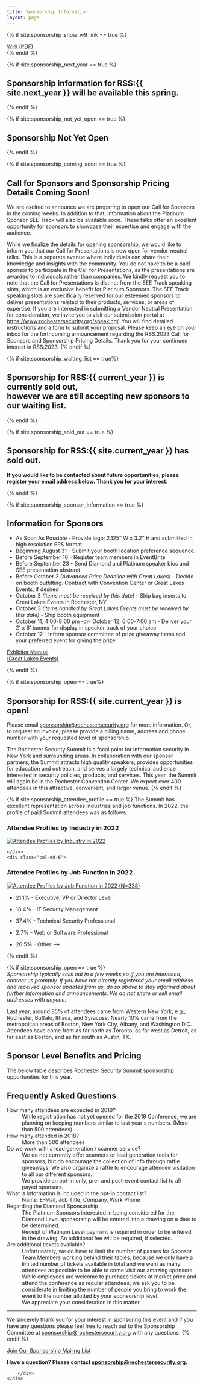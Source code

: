 ```yaml
---
title: Sponsorship Information
layout: page
---
```

{% if site.sponsorship_show_w9_link == true %}
<div class="mt-5 mb-5 text-center"><a class="btn btn-lg btn-primary" href="/files/w9.pdf">W-9 (PDF)</a></div>
{% endif %}

{% if site.sponsorship_next_year == true %}
<h2 class="text-center">Sponsorship information for RSS:{{ site.next_year }} will be available this spring.</h2>
{% endif %}

{% if site.sponsorship_not_yet_open == true %}
<h2 class="text-center">Sponsorship Not Yet Open</h2>
{% endif %}

{% if site.sponsorship_coming_soon == true %}
## Call for Sponsors and Sponsorship Pricing Details Coming Soon!

We are excited to announce we are preparing to open our Call for Sponsors in the coming weeks.
In addition to that, information about the Platinum Sponsor SEE Track will also be available soon. These talks offer an excellent opportunity for sponsors to showcase their expertise and engage with the audience.

While we finalize the details for opening sponsorship, we would like to inform you that our Call for Presentations is now open for vendor-neutral talks. This is a separate avenue where individuals can share their knowledge and insights with the community. You do not have to be a paid sponsor to participate in the Call for Presentations, as the presentations are awarded to individuals rather than companies.
We kindly request you to note that the Call for Presentations is distinct from the SEE Track speaking slots, which is an exclusive benefit for Platinum Sponsors. The SEE Track speaking slots are specifically reserved for our esteemed sponsors to deliver presentations related to their products, services, or areas of expertise.
If you are interested in submitting a Vendor Neutral Presentation for consideration, we invite you to visit our submission portal at https://www.rochestersecurity.org/speaking/. You will find detailed instructions and a form to submit your proposal.
Please keep an eye on your inbox for the forthcoming announcement regarding the RSS:2023 Call for Sponsors and Sponsorship Pricing Details.
Thank you for your continued interest in RSS:2023.
{% endif %}

{% if site.sponsorship_waiting_list == true%}
<h2 class="text-center">Sponsorship for RSS:{{ current_year }} is currently sold out,<br>however we are still accepting new sponsors to our waiting list.</h2>
{% endif %}

{% if site.sponsorship_sold_out == true %}
<h2 class="text-center">Sponsorship for RSS:{{ site.current_year }} has sold out.</h2>

<p class="text-center mt-5 mb-5"><strong>If you would like to be contacted about future opportunities, please register your email address below. Thank you for your interest.</strong></p>
{% endif %}

{% if site.sponsorship_sponsor_information == true %}
## Information for Sponsors

* As Soon As Possible - Provide logo: 2.125” W x 3.2” H and submitted in high resolution EPS format.
* Beginning August 31 - Submit your booth location preference sequence.
* Before September 16 - Register team members in EventBrite
* Before September 23 - Send Diamond and Platinum speaker bios and SEE presentation abstract
* Before October 3 *(Advanced Price Deadline with Great Lakes)* - Decide on booth outfitting. Contract with Convention Center or Great Lakes Events, if desired
* October 3 *(items must be received by this date)* - Ship bag inserts to Great Lakes Events in Rochester, NY
* October 3 *(items handled by Great Lakes Events must be received by this date)* - Ship booth equipment
* October 11, 4:00-8:00 pm -or- October 12, 6:00-7:00 am - Deliver your 2’ x 6’ banner for display in speaker track of your choice
* October 12 - Inform sponsor committee of prize giveaway items and your preferred event for giving the prize

<p class="text-center mt-5 mb-5"><a class="btn btn-lg btn-primary" href="files/Rochester-Security-Summit-Exhibitor-Manual.pdf">Exhibitor Manual<br />(Great Lakes Events)</a></p>
{% endif %}


{% if site.sponsorship_open  == true%}
## Sponsorship for RSS:{{ site.current_year }} is open!

Please email [sponsorship@rochestersecurity.org](mailto:sponsorship@rochestersecurity.org) for more information. Or, to request an invoice, please provide a billing name, address and phone number with your requested level of sponsorship.

The Rochester Security Summit is a focal point for information security in New York and surrounding areas. In collaboration with our sponsor partners, the Summit attracts high quality speakers, provides opportunities for education and outreach, and serves a largely technical audience interested in security policies, products, and services. This year, the Summit will again be in the Rochester Convention Center. We expect over 400 attendees in this attractive, convenient, and larger venue.
{% endif %}

{% if site.sponsorship_attendee_profile == true %}
The Summit has excellent representation across industries and job functions. In 2022, the profile of paid Summit attendees was as follows:

<div class="container">
  <div class="row">
    <div class="col-md-6">

### Attendee Profiles by Industry in 2022

<a href="/2022/attendees-by-industry.png" data-toggle="lightbox"><img src="/2022/attendees-by-industry.png" class="img-responsive" alt="Attendee Profiles by Industry in 2022"></a>

<!--* 13% - Business Services
* 7% - Consumer Products and Services
* 17% - Educational Institutions
* 13% - Financial Institutions and Services
* 5% - Government
* 15% - Health Care Services
* 23% - Technology Companies
* 7% - Energy, Law, Media, and Other Companies-->

    </div>
    <div class="col-md-6">
					
### Attendee Profiles by Job Function in 2022

<a href="/2022/attendees-by-job-function.png" data-toggle="lightbox"><img src="/2022/attendees-by-job-function.png" class="img-responsive" alt="Attendee Profiles by Job Function in 2022 (N=338)"></a>

* 21.1% - Executive, VP or Director Level
* 18.4% - IT Security Management
* 37.4% - Technical Security Professional
* 2.7% - Web or Software Professional
* 20.5% - Other -->

    </div>
  </div>
</div>
{% endif %}

{% if site.sponsorship_open == true %}				
*Sponsorship typically sells out in a few weeks so if you are interested, contact us promptly. If you have not already registered your email address and received sponsor updates from us, do so above to stay informed about further information and announcements. We do not share or sell email addresses with anyone.*

Last year, around 85% of attendees came from Western New York, e.g., Rochester, Buffalo, Ithaca, and Syracuse. Nearly 10% came from the metropolitan areas of Boston, New York City, Albany, and Washington D.C. Attendees have come from as far north as Toronto, as far west as Detroit, as far east as Boston, and as far south as Austin, TX.
	
## Sponsor Level Benefits and Pricing

The below table describes Rochester Security Summit sponsorship opportunities for this year.

## Frequently Asked Questions

<dl>
  <dt>How many attendees are expected in 2019?</dt>
  <dd class="mb-5">While registration has not yet opened for the 2019 Conference, we are planning on keeping numbers similar to last year's numbers. (More than 500 attendees)</dd>

  <dt>How many attended in 2018?</dt>
  <dd class="mb-5">More than 500 attendees</dd>

  <dt>Do we work with a lead generation / scanner service?</dt>
  <dd class="mb-5">We do not currently offer scanners or lead generation tools for sponsors, but do encourage the collection of info through raffle giveaways. We also organize a raffle to encourage attendee visitation to all our different sponsors.<br />
  We provide an opt-in only, pre- and post-event contact list to all payed sponsors.</dd>

  <dt>What is information is included in the opt-in contact list?</dt>
  <dd class="mb-5">Name, E-Mail, Job Title, Company, Work Phone</dd>

  <dt>Regarding the Diamond Sponsorship</dt>
  <dd class="mb-5">The Platinum Sponsors interested in being considered for the Diamond Level sponsorship will be entered into a drawing on a date to be determined.<br />
  Receipt of Platinum Level payment is required in order to be entered in the drawing. An additional fee will be required, if selected.</dd>

  <dt>Are additional tickets available?</dt>
  <dd class="mb-5">Unfortunately, we do have to limit the number of passes for Sponsor Team Members working behind their tables, because we only have a limited number of tickets available in total and we want as many attendees as possible to be able to come visit our amazing sponsors.<br />
  While employees are welcome to purchase tickets at market price and attend the conference as regular attendees; we ask you to be considerate in limiting the number of people you bring to work the event to the number allotted by your sponsorship level.<br />
  We appreciate your consideration in this matter.</dd>
</dl>

<hr />

We sincerely thank you for your interest in sponsoring this event and if you have any questions please feel free to reach out to the Sponsorship Committee at [sponsorship@rochestersecurity.org](mailto:sponsorship@rochestersecurity.org) with any questions.
{% endif %}



<div class="text-center mt-5 mb-5">
<div class="mt-5 mb-5 text-center"><a class="btn btn-primary btn-lg" href="/sponsor-mailing-list">Join Our Sponsorship Mailing List</a></div>

**Have a question? Please contact [sponsorship@rochestersecurity.org](mailto:sponsorship@rochestersecurity.org).**

</div>

		</div>
	</div>
</div>

<script src="https://cdnjs.com/libraries/ekko-lightbox"></script>
<script>
  $(document).on('click', '[data-toggle="lightbox"]', e => {
    e.preventDefault()
    $(this).ekkoLightbox();
  })
</script>